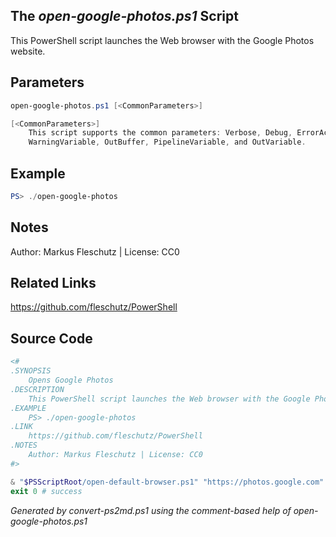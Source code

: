 ## The *open-google-photos.ps1* Script

This PowerShell script launches the Web browser with the Google Photos website.

## Parameters
```powershell
open-google-photos.ps1 [<CommonParameters>]

[<CommonParameters>]
    This script supports the common parameters: Verbose, Debug, ErrorAction, ErrorVariable, WarningAction, 
    WarningVariable, OutBuffer, PipelineVariable, and OutVariable.
```

## Example
```powershell
PS> ./open-google-photos

```

## Notes
Author: Markus Fleschutz | License: CC0

## Related Links
https://github.com/fleschutz/PowerShell

## Source Code
```powershell
<#
.SYNOPSIS
	Opens Google Photos
.DESCRIPTION
	This PowerShell script launches the Web browser with the Google Photos website.
.EXAMPLE
	PS> ./open-google-photos
.LINK
	https://github.com/fleschutz/PowerShell
.NOTES
	Author: Markus Fleschutz | License: CC0
#>

& "$PSScriptRoot/open-default-browser.ps1" "https://photos.google.com"
exit 0 # success
```

*Generated by convert-ps2md.ps1 using the comment-based help of open-google-photos.ps1*
